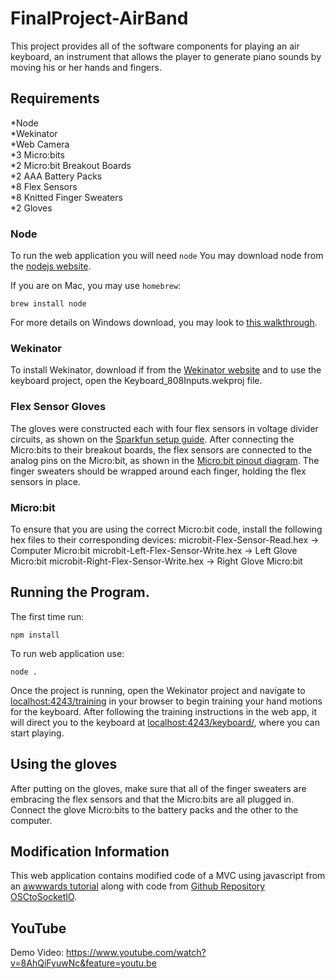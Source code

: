 # FinalProject-AirBand
This project provides all of the software components for playing an air keyboard, an instrument that allows the player to generate piano sounds by moving his or her hands and fingers. 

## Requirements
*Node<br>
*Wekinator<br>
*Web Camera<br>
*3 Micro:bits<br>
*2 Micro:bit Breakout Boards<br>
*2 AAA Battery Packs<br>
*8 Flex Sensors<br>
*8 Knitted Finger Sweaters<br>
*2 Gloves<br>

### Node
To run the web application you will need `node`
You may download node from the [nodejs website](https://nodejs.org/en/download/). 

If you are on Mac, you may use `homebrew`:
```
brew install node
```

For more details on Windows download, you may look to [this walkthrough](https://www.guru99.com/download-install-node-js.html).

### Wekinator
To install Wekinator, download if from the [Wekinator website](http://www.wekinator.org/downloads/) and to use the keyboard project, open the Keyboard_808Inputs.wekproj file.

### Flex Sensor Gloves
The gloves were constructed each with four flex sensors in voltage divider circuits, as shown on the [Sparkfun setup guide](https://learn.sparkfun.com/tutorials/flex-sensor-hookup-guide). After connecting the Micro:bits to their breakout boards, the flex sensors are connected to the analog pins on the Micro:bit, as shown in the [Micro:bit pinout diagram](https://microbit-micropython.readthedocs.io/en/latest/pin.html). The finger sweaters should be wrapped around each finger, holding the flex sensors in place.

### Micro:bit
To ensure that you are using the correct Micro:bit code, install the following hex files to their corresponding devices:
microbit-Flex-Sensor-Read.hex -> Computer Micro:bit
microbit-Left-Flex-Sensor-Write.hex -> Left Glove Micro:bit
microbit-Right-Flex-Sensor-Write.hex -> Right Glove Micro:bit

## Running the Program.
The first time run:
```
npm install
```

To run web application use:
```
node .
```

Once the project is running, open the Wekinator project and navigate to [localhost:4243/training](http://localhost:4243/training) in your browser to begin training your hand motions for the keyboard. After following the training instructions in the web app, it will direct you to the keyboard at [localhost:4243/keyboard/](http://localhost:4243/keyboard/), where you can start playing.

## Using the gloves
After putting on the gloves, make sure that all of the finger sweaters are embracing the flex sensors and that the Micro:bits are all plugged in. Connect the glove Micro:bits to the battery packs and the other to the computer.

## Modification Information
This web application contains modified code of a MVC using javascript from an [awwwards tutorial](https://www.awwwards.com/build-a-simple-javascript-app-the-mvc-way.html) along with code from [Github Repository OSCtoSocketIO](https://github.com/rustynymph/OSCtoSocketIO).

## YouTube
Demo Video: https://www.youtube.com/watch?v=8AhQiFyuwNc&feature=youtu.be

